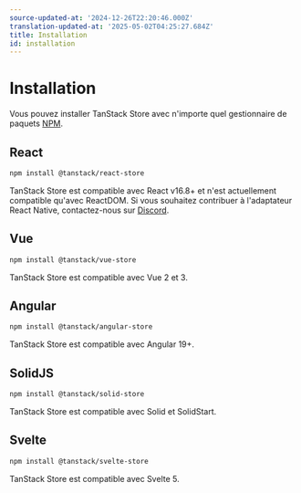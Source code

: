 ```yaml
---
source-updated-at: '2024-12-26T22:20:46.000Z'
translation-updated-at: '2025-05-02T04:25:27.684Z'
title: Installation
id: installation
---
```

# Installation

Vous pouvez installer TanStack Store avec n'importe quel gestionnaire de paquets [NPM](https://npmjs.com).

## React

```sh
npm install @tanstack/react-store
```

TanStack Store est compatible avec React v16.8+ et n'est actuellement compatible qu'avec ReactDOM. Si vous souhaitez contribuer à l'adaptateur React Native, contactez-nous sur [Discord](https://tlinz.com/discord).

## Vue

```sh
npm install @tanstack/vue-store
```

TanStack Store est compatible avec Vue 2 et 3.

## Angular

```sh
npm install @tanstack/angular-store
```

TanStack Store est compatible avec Angular 19+.

## SolidJS

```sh
npm install @tanstack/solid-store
```

TanStack Store est compatible avec Solid et SolidStart.

## Svelte

```sh
npm install @tanstack/svelte-store
```

TanStack Store est compatible avec Svelte 5.
